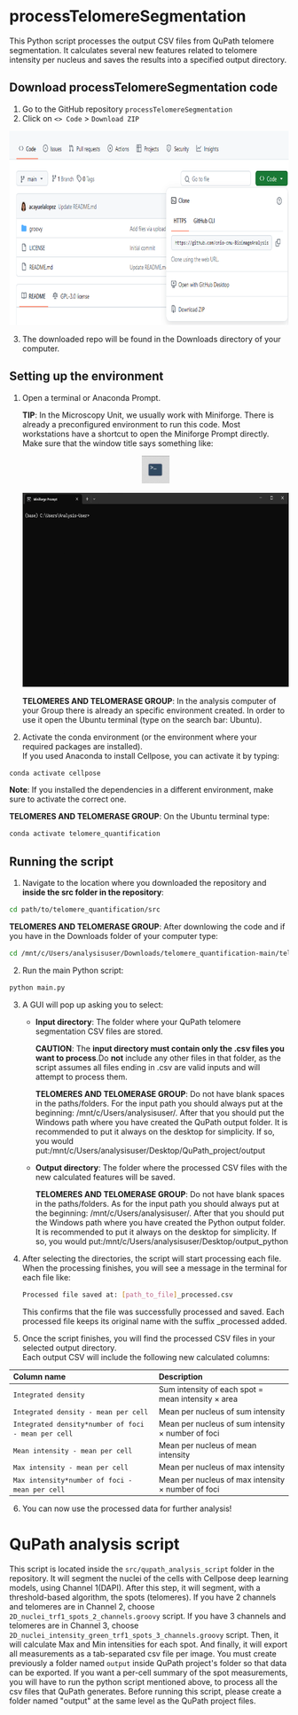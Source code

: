# processTelomereSegmentation

This Python script processes the output CSV files from QuPath telomere segmentation. It calculates several new features related to telomere intensity per nucleus and saves the results into a specified output directory.

## Download processTelomereSegmentation code

1. Go to the GitHub repository `processTelomereSegmentation`
2. Click on `<> Code` > `Download ZIP`
   
<p align="center">
    <img width="700" height="350" src="images/code.png">
</p>

3. The downloaded repo will be found in the Downloads directory of your computer.

## Setting up the environment

1. Open a terminal or Anaconda Prompt.

    **TIP**: In the Microscopy Unit, we usually work with Miniforge. There is already a preconfigured environment to run this code. Most workstations have a shortcut to open the Miniforge Prompt directly.
    Make sure that the window title says something like:

    <p align="center">
    <img width="50" height="50" src="images/miniforge_simbol.png">
    </p>

    <p align="center">
    <img width="700" height="350" src="images/miniforge.png">
    </p>

   **TELOMERES AND TELOMERASE GROUP**: In the analysis computer of your Group there is already an specific environment created. In order to use it open the Ubuntu terminal (type on the search bar: Ubuntu).

2. Activate the conda environment (or the environment where your required packages are installed).  
If you used Anaconda to install Cellpose, you can activate it by typing:

```bash
conda activate cellpose
```

**Note**: If you installed the dependencies in a different environment, make sure to activate the correct one.

**TELOMERES AND TELOMERASE GROUP**: On the Ubuntu terminal type:
```bash
conda activate telomere_quantification
```

## Running the script

1. Navigate to the location where you downloaded the repository and **inside the src folder in the repository**:

```bash
cd path/to/telomere_quantification/src
```
**TELOMERES AND TELOMERASE GROUP**: After downlowing the code and if you have in the Downloads folder of your computer type:
```bash
cd /mnt/c/Users/analysisuser/Downloads/telomere_quantification-main/telomere_quantification-main/src
```

2. Run the main Python script:

```bash
python main.py
```

3. A GUI will pop up asking you to select:
   - **Input directory**: The folder where your QuPath telomere segmentation CSV files are stored.

        **CAUTION**: The **input directory must contain only the .csv files you want to process**.Do **not** include any other files in that folder, as the script assumes all files ending in .csv are valid inputs and will attempt to process them. 

        **TELOMERES AND TELOMERASE GROUP**: Do not have blank spaces in the paths/folders. For the input path you should always put at the beginning: /mnt/c/Users/analysisuser/. After that you should put the Windows path where you have created the QuPath output folder. It is recommended to put it always on the desktop for            simplicity. If so, you would put:/mnt/c/Users/analysisuser/Desktop/QuPath_project/output
   
   - **Output directory**: The folder where the processed CSV files with the new calculated features will be saved.

      **TELOMERES AND TELOMERASE GROUP**: Do not have blank spaces in the paths/folders. As for the input path you should always put at the beginning: /mnt/c/Users/analysisuser/. After that you should put the Windows path where you have created the Python output folder. It is recommended to put it always on the desktop               for simplicity. If so, you would put:/mnt/c/Users/analysisuser/Desktop/output_python

4. After selecting the directories, the script will start processing each file.
When the processing finishes, you will see a message in the terminal for each file like:
    ```bash
    Processed file saved at: [path_to_file]_processed.csv
    ```
    This confirms that the file was successfully processed and saved.
    Each processed file keeps its original name with the suffix _processed added.

5. Once the script finishes, you will find the processed CSV files in your selected output directory.  
Each output CSV will include the following new calculated columns:

| Column name | Description |
| :---------- | :----------- |
| `Integrated density` | Sum intensity of each spot = mean intensity × area |
| `Integrated density - mean per cell` | Mean per nucleus of sum intensity |
| `Integrated density*number of foci - mean per cell` | Mean per nucleus of sum intensity × number of foci |
| `Mean intensity - mean per cell` | Mean per nucleus of mean intensity |
| `Max intensity - mean per cell` | Mean per nucleus of max intensity |
| `Max intensity*number of foci - mean per cell` | Mean per nucleus of max intensity × number of foci |

6. You can now use the processed data for further analysis!

# QuPath analysis script

This script is located inside the `src/qupath_analysis_script` folder in the repository. It will segment the nuclei of the cells with Cellpose deep learning models, using Channel 1(DAPI). After this step, it will segment, with a threshold-based algorithm, the spots (telomeres). If you have 2 channels and telomeres are in Channel 2, choose `2D_nuclei_trf1_spots_2_channels.groovy` script. If you have 3 channels and telomeres are in Channel 3, choose `2D_nuclei_intensity_green_trf1_spots_3_channels.groovy` script. Then, it will calculate Max and Min intensities for each spot. And finally, it will export all measurements as a tab-separated csv file per image. You must create previously a folder named `output` inside QuPath project's folder so that data can be exported. If you want a per-cell summary of the spot measurements, you will have to run the python script mentioned above, to process all the csv files that QuPath generates. Before running this script, please create a folder named "output" at the same level as the QuPath project files.

